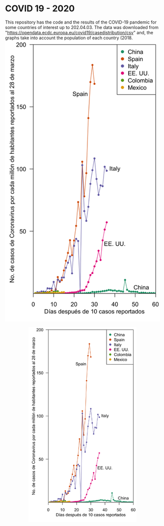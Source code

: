# COVID 19 - 2020
This repository has the code and the results of the COVID-19 pandemic for some countries of interest up to 202.04.03. The data was downloaded from "https://opendata.ecdc.europa.eu/covid19/casedistribution/csv" and, the graphs take into account the population of each country (2018.
![Alt text](Plots_Summary_Time/20200328_2_Resultados_Normal.png?raw=true "Title")
<p align="center">
  <img src="Plots_Summary_Time/20200328_2_Resultados_Normal.png" width="350" title="hover text">
</p>